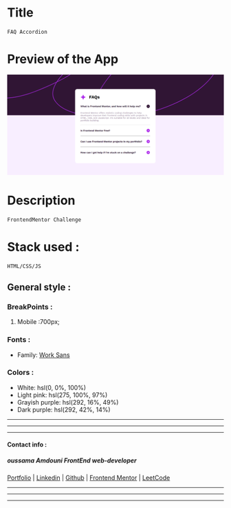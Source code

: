 
# Title
    FAQ Accordion 

# Preview of the App

![FAQ-accordion](FAQ-accordion.png)

# Description
    FrontendMentor Challenge

# Stack used :
    HTML/CSS/JS



## General style :

### BreakPoints :

1. Mobile   :700px;

### Fonts :

- Family: [Work Sans](https://fonts.google.com/specimen/Work+Sans)

### Colors :

- White: hsl(0, 0%, 100%)
- Light pink: hsl(275, 100%, 97%)
- Grayish purple: hsl(292, 16%, 49%)
- Dark purple: hsl(292, 42%, 14%)

***
***
***
#### Contact info :

##### oussama Amdouni FrontEnd web-developer

[Portfolio]() | [Linkedin](https://www.linkedin.com/in/usama-amdouni/) | [Github](https://github.com/hernon07) | [Frontend Mentor](https://www.frontendmentor.io/profile/hernon07) | [LeetCode](https://leetcode.com/u/hernon07/)
***
***
***
